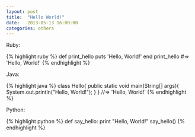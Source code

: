 ```yaml
---
layout: post
title:  "Hello World!"
date:   2013-05-13 16:00:00
categories: others
---
```


Ruby:

{% highlight ruby %}
def print_hello
  puts 'Hello, World!'
end
print_hello
#=> 'Hello, World!'
{% endhighlight %}


Java:

{% highlight java %}
class Hello{
  public static void main(String[] args){
    System.out.println("Hello, World!");
  }
}
//=> 'Hello, World!'
{% endhighlight %}



Python:

{% highlight python %}
def say_hello:
  print "Hello, World!"
say_hello()
{% endhighlight %}

